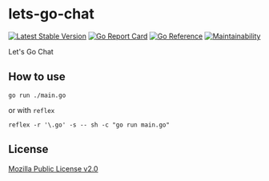 # lets-go-chat

[![Latest Stable Version](https://img.shields.io/github/v/release/brokeyourbike/lets-go-chat)](https://github.com/brokeyourbike/lets-go-chat/releases)
[![Go Report Card](https://goreportcard.com/badge/github.com/brokeyourbike/lets-go-chat)](https://goreportcard.com/report/github.com/brokeyourbike/lets-go-chat)
[![Go Reference](https://pkg.go.dev/badge/github.com/brokeyourbike/lets-go-chat.svg)](https://pkg.go.dev/github.com/brokeyourbike/lets-go-chat)
[![Maintainability](https://api.codeclimate.com/v1/badges/b477b1c392da70fdad27/maintainability)](https://codeclimate.com/github/brokeyourbike/lets-go-chat/maintainability)

Let's Go Chat

## How to use

```
go run ./main.go
```

or with `reflex`

```
reflex -r '\.go' -s -- sh -c "go run main.go"
```

## License
[Mozilla Public License v2.0](https://github.com/brokeyourbike/lets-go-chat/blob/main/LICENSE)
